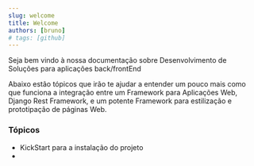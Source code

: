 ```yaml
---
slug: welcome
title: Welcome
authors: [bruno]
# tags: [github]
---
```


Seja bem vindo à nossa documentação sobre Desenvolvimento de Soluções para aplicações  back/frontEnd


Abaixo estão tópicos que irão te ajudar a entender um pouco mais como que funciona a integração entre um Framework para Aplicações Web, Django Rest Framework, e um potente
Framework para estilização e prototipação de páginas Web.

<!-- truncate -->

### Tópicos

- KickStart para a instalação do projeto
- 